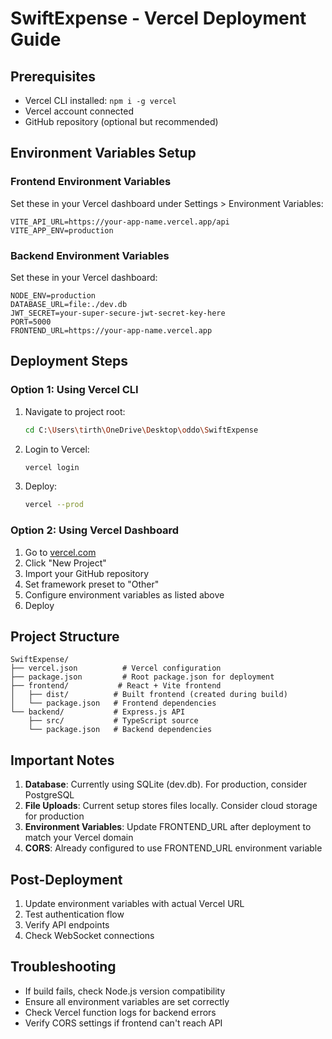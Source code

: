 # SwiftExpense - Vercel Deployment Guide

## Prerequisites
- Vercel CLI installed: `npm i -g vercel`
- Vercel account connected
- GitHub repository (optional but recommended)

## Environment Variables Setup

### Frontend Environment Variables
Set these in your Vercel dashboard under Settings > Environment Variables:

```
VITE_API_URL=https://your-app-name.vercel.app/api
VITE_APP_ENV=production
```

### Backend Environment Variables
Set these in your Vercel dashboard:

```
NODE_ENV=production
DATABASE_URL=file:./dev.db
JWT_SECRET=your-super-secure-jwt-secret-key-here
PORT=5000
FRONTEND_URL=https://your-app-name.vercel.app
```

## Deployment Steps

### Option 1: Using Vercel CLI
1. Navigate to project root:
   ```bash
   cd C:\Users\tirth\OneDrive\Desktop\oddo\SwiftExpense
   ```

2. Login to Vercel:
   ```bash
   vercel login
   ```

3. Deploy:
   ```bash
   vercel --prod
   ```

### Option 2: Using Vercel Dashboard
1. Go to [vercel.com](https://vercel.com)
2. Click "New Project"
3. Import your GitHub repository
4. Set framework preset to "Other"
5. Configure environment variables as listed above
6. Deploy

## Project Structure
```
SwiftExpense/
├── vercel.json          # Vercel configuration
├── package.json         # Root package.json for deployment
├── frontend/           # React + Vite frontend
│   ├── dist/          # Built frontend (created during build)
│   └── package.json   # Frontend dependencies
└── backend/           # Express.js API
    ├── src/           # TypeScript source
    └── package.json   # Backend dependencies
```

## Important Notes

1. **Database**: Currently using SQLite (dev.db). For production, consider PostgreSQL
2. **File Uploads**: Current setup stores files locally. Consider cloud storage for production
3. **Environment Variables**: Update FRONTEND_URL after deployment to match your Vercel domain
4. **CORS**: Already configured to use FRONTEND_URL environment variable

## Post-Deployment
1. Update environment variables with actual Vercel URL
2. Test authentication flow
3. Verify API endpoints
4. Check WebSocket connections

## Troubleshooting
- If build fails, check Node.js version compatibility
- Ensure all environment variables are set correctly
- Check Vercel function logs for backend errors
- Verify CORS settings if frontend can't reach API